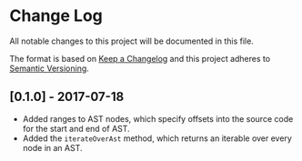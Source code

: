 # Change Log

All notable changes to this project will be documented in this file.

The format is based on [Keep a Changelog](http://keepachangelog.com/)
and this project adheres to [Semantic Versioning](http://semver.org/).


<!--
   PRs should document their user-visible changes (if any) in the
   Unreleased section, uncommenting the header as necessary.
-->

## [0.1.0] - 2017-07-18

* Added ranges to AST nodes, which specify offsets into the source code for the
  start and end of AST.
* Added the `iterateOverAst` method, which returns an iterable over every
  node in an AST.
